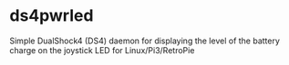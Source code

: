# ds4pwrled
Simple DualShock4 (DS4) daemon for displaying the level of the battery charge on the joystick LED  for Linux/Pi3/RetroPie
